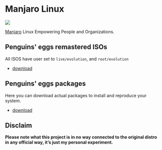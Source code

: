 # Manjaro Linux
![](/img/manjaro.svg)

[Manjaro](https://manjaro.org/) Linux Empowering People and Organizations.


## Penguins' eggs remastered ISOs
All ISOS have user set to ```live/evolution```, and ```root/evolution```

* [download](https://drive.google.com/drive/folders/18C14m9nZIlYLA7zayRzDcqpZUWMoixyU)

## Penguins' eggs packages
Here you can download actual packages to install and reproduce your system.

* [download](https://penguins-eggs.net/basket/index.php?p=packages%2Fmanjaro)

## Disclaim
__Please note what this project is in no way connected to the original distro in any official way, it’s just my personal experiment.__
